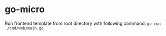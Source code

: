 # go-micro

Run frontend template from root directory with following command: `go run ./cmd/web/main.go`

